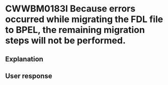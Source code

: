 # CWWBM0183I Because errors occurred while migrating the FDL file to BPEL, the remaining migration steps will not be performed.

## Explanation

## User response